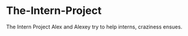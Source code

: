 The-Intern-Project
==================

The Intern Project
Alex and Alexey try to help interns, craziness ensues.
